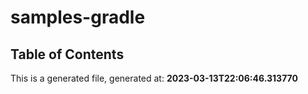 
# samples-gradle



## Table of Contents





This is a generated file, generated at: **2023-03-13T22:06:46.313770**

